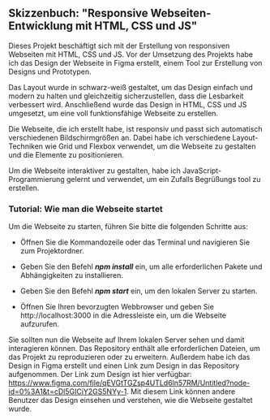 ## Skizzenbuch: "Responsive Webseiten-Entwicklung mit HTML, CSS und JS"
Dieses Projekt beschäftigt sich mit der Erstellung von responsiven Webseiten mit HTML, CSS und JS. Vor der Umsetzung des Projekts habe ich das Design der Webseite in Figma erstellt, einem Tool zur Erstellung von Designs und Prototypen.

Das Layout wurde in schwarz-weiß gestaltet, um das Design einfach und modern zu halten und gleichzeitig sicherzustellen, dass die Lesbarkeit verbessert wird. Anschließend wurde das Design in HTML, CSS und JS umgesetzt, um eine voll funktionsfähige Webseite zu erstellen.

Die Webseite, die ich erstellt habe, ist responsiv und passt sich automatisch verschiedenen Bildschirmgrößen an. Dabei habe ich verschiedene Layout-Techniken wie Grid und Flexbox verwendet, um die Webseite zu gestalten und die Elemente zu positionieren.

Um die Webseite interaktiver zu gestalten, habe ich JavaScript-Programmierung gelernt und verwendet, um ein Zufalls Begrüßungs tool zu erstellen.

### Tutorial: Wie man die Webseite startet
Um die Webseite zu starten, führen Sie bitte die folgenden Schritte aus:

- Öffnen Sie die Kommandozeile oder das Terminal und navigieren Sie zum Projektordner.

- Geben Sie den Befehl **_npm install_** ein, um alle erforderlichen Pakete und Abhängigkeiten zu installieren.

- Geben Sie den Befehl **_npm start_** ein, um den lokalen Server zu starten.

- Öffnen Sie Ihren bevorzugten Webbrowser und geben Sie http://localhost:3000 in die Adressleiste ein, um die Webseite aufzurufen.

Sie sollten nun die Webseite auf Ihrem lokalen Server sehen und damit interagieren können. Das Repository enthält alle erforderlichen Dateien, um das Projekt zu reproduzieren oder zu erweitern. Außerdem habe ich das Design in Figma erstellt und einen Link zum Design in das Repository aufgenommen. Der Link zum Design ist hier verfügbar: https://www.figma.com/file/qEVGtTGZsp4UTLd6ln57RM/Untitled?node-id=0%3A1&t=cDl5GICiY2GS5NYy-1. Mit diesem Link können andere Benutzer das Design einsehen und verstehen, wie die Webseite gestaltet wurde.

